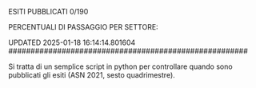 ESITI PUBBLICATI 0/190 

PERCENTUALI DI PASSAGGIO PER SETTORE:

UPDATED 2025-01-18 16:14:14.801604
###################################################### 

Si tratta di un semplice script in python per controllare quando sono pubblicati gli esiti (ASN 2021, sesto quadrimestre).

